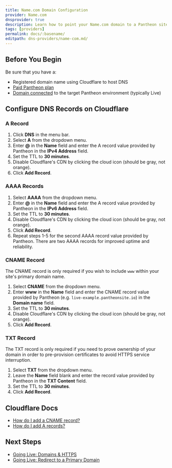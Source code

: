 ```yaml
---
title: Name.com Domain Configuration
provider: Name.com
dnsprovider: true
description: Learn how to point your Name.com domain to a Pantheon site.
tags: [providers]
permalink: docs/:basename/
editpath: dns-providers/name-com.md/
---
```

## Before You Begin
Be sure that you have a:


- Registered domain name using Cloudflare to host DNS
- [Paid Pantheon plan](/docs/guides/going-live/plans/)
- [Domain connected](/docs/guides/going-live/domains-https/) to the target Pantheon environment (typically Live)

## Configure DNS Records on Cloudflare
### A Record
1. Click **DNS** in the menu bar.
2. Select **A** from the dropdown menu.
4. Enter **@** in the **Name** field and enter the A record value provided by Pantheon in the **IPv4 Address** field.
5. Set the TTL to **30 minutes**.
6. Disable Cloudflare's CDN by clicking the cloud icon (should be gray, not orange).
6. Click **Add Record**.

### AAAA Records
1. Select **AAAA** from the dropdown menu.
2. Enter **@** in the **Name** field and enter the A record value provided by Pantheon in the **IPv6 Address** field.
3. Set the TTL to **30 minutes**.
4. Disable Cloudflare's CDN by clicking the cloud icon (should be gray, not orange).
5. Click **Add Record**.
6. Repeat steps 1-5 for the second AAAA record value provided by Pantheon. There are two AAAA records for improved uptime and reliability.

### CNAME Record
The CNAME record is only required if you wish to include `www` within your site's primary domain name.

1. Select **CNAME** from the dropdown menu.
2. Enter **www** in the **Name** field and enter the CNAME record value provided by Pantheon (e.g. `live-example.pantheonsite.io`) in the **Domain name** field.
3. Set the TTL to **30 minutes**.
4. Disable Cloudflare's CDN by clicking the cloud icon (should be gray, not orange).
5. Click **Add Record**.

### TXT Record
The TXT record is only required if you need to prove ownership of your domain in order to pre-provision certificates to avoid HTTPS service interruption.

1. Select **TXT** from the dropdown menu.
2. Leave the **Name** field blank and enter the record value provided by Pantheon in the **TXT Content** field.
3. Set the TTL to **30 minutes**.
4. Click **Add Record**.

## Cloudflare Docs

* <a href="https://support.cloudflare.com/hc/en-us/articles/200169046-How-do-I-add-a-CNAME-record-" target="blank">How do I add a CNAME record? <span class="glyphicons glyphicons-new-window-alt"></span></a>
* <a href="https://support.cloudflare.com/hc/en-us/articles/200169096-How-do-I-add-A-records-" target="blank">How do I add A records? <span class="glyphicons glyphicons-new-window-alt"></span></a>

## Next Steps

* [Going Live: Domains & HTTPS](/docs/guides/going-live/domains-https/)
* [Going Live: Redirect to a Primary Domain](/docs/guides/going-live/redirects/)
